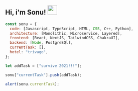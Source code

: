 ## Hi, i'm Sonu! <img src="https://media.giphy.com/media/iigp4VDyf5dCLRlGkm/giphy.gif" width="30">


```javascript
const sonu = {
  code: [Javascript, TypeScript, HTML, CSS, C++, Python],
  architecture: [Monolithic, Microservice, Layered],
  frontend: [React, NextJS, TailwindCSS, ChakraUI],
  backend: [Node, PostgreSQl],
  currentTask: [],
  hotel: "trivago",
};

let addTask = ["survive 2021!!!"];

sonu["currentTask"].push(addTask);

alert(sonu.currentTask);
```

